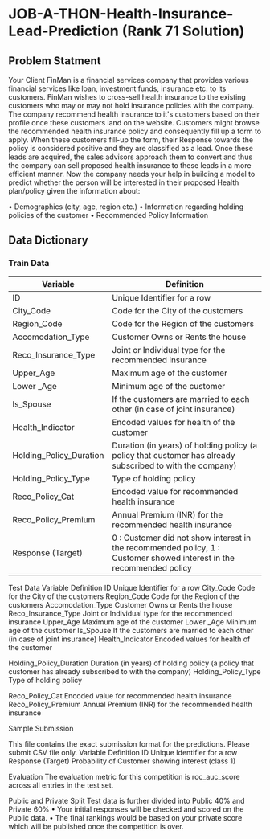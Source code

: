 # JOB-A-THON-Health-Insurance-Lead-Prediction (Rank 71 Solution)

## Problem Statment

Your Client FinMan is a financial services company that provides various financial services like loan, investment funds, insurance etc. to its customers. FinMan wishes to cross-sell health insurance to the existing customers who may or may not hold insurance policies with the company. The company recommend health insurance to it's customers based on their profile once these customers land on the website. Customers might browse the recommended health insurance policy and consequently fill up a form to apply. When these customers fill-up the form, their Response towards the policy is considered positive and they are classified as a lead.
Once these leads are acquired, the sales advisors approach them to convert and thus the company can sell proposed health insurance to these leads in a more efficient manner.
Now the company needs your help in building a model to predict whether the person will be interested in their proposed Health plan/policy given the information about:

•	Demographics (city, age, region etc.)
•	Information regarding holding policies of the customer
•	Recommended Policy Information


## Data Dictionary

### Train Data


Variable|Definition
|---|---|
ID|Unique Identifier for a row
City_Code|Code for the City of the customers
Region_Code|Code for the Region of the customers
Accomodation_Type|Customer Owns or Rents the house
Reco_Insurance_Type|Joint or Individual type for the recommended insurance  
Upper_Age|Maximum age of the customer 
Lower _Age|Minimum age of the customer
Is_Spouse|If the customers are married to each other (in case of joint insurance) 
Health_Indicator|Encoded values for health of the customer
Holding_Policy_Duration|Duration (in years) of holding policy (a policy that customer has already subscribed to with the company)
Holding_Policy_Type|Type of holding policy
Reco_Policy_Cat|Encoded value for recommended health insurance
Reco_Policy_Premium|Annual Premium (INR) for the recommended health insurance
Response (Target)|0 : Customer did not show interest in the recommended policy, 1 : Customer showed interest in the recommended policy

Test Data
Variable	Definition
ID	Unique Identifier for a row
City_Code	Code for the City of the customers
Region_Code	Code for the Region of the customers
Accomodation_Type	Customer Owns or Rents the house
Reco_Insurance_Type	Joint or Individual type for the recommended insurance
Upper_Age	Maximum age of the customer 
Lower _Age	Minimum age of the customer
Is_Spouse	If the customers are married to each other
(in case of joint insurance) 
Health_Indicator
	Encoded values for health of the customer

Holding_Policy_Duration	Duration (in years) of holding policy (a policy that customer has already subscribed to with the company)
Holding_Policy_Type
	Type of holding policy

Reco_Policy_Cat	Encoded value for recommended health insurance
Reco_Policy_Premium	Annual Premium (INR) for the recommended health insurance


Sample Submission

This file contains the exact submission format for the predictions. Please submit CSV file only.
Variable	Definition
ID	Unique Identifier for a row
Response	(Target) Probability of Customer showing interest (class 1)


Evaluation
The evaluation metric for this competition is roc_auc_score across all entries in the test set.


Public and Private Split
Test data is further divided into Public 40% and Private 60%
•	Your initial responses will be checked and scored on the Public data.
•	The final rankings would be based on your private score which will be published once the competition is over.
